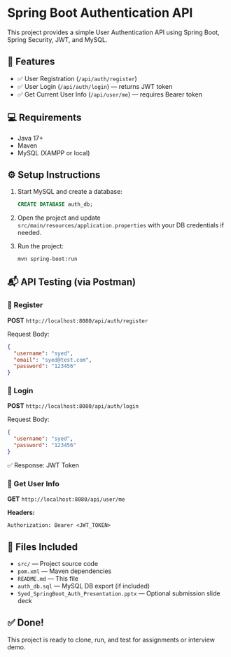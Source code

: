 
# Spring Boot Authentication API

This project provides a simple User Authentication API using Spring Boot, Spring Security, JWT, and MySQL.

## 🔧 Features
- ✅ User Registration (`/api/auth/register`)
- ✅ User Login (`/api/auth/login`) — returns JWT token
- ✅ Get Current User Info (`/api/user/me`) — requires Bearer token

## 💻 Requirements
- Java 17+
- Maven
- MySQL (XAMPP or local)

## ⚙️ Setup Instructions

1. Start MySQL and create a database:
   ```sql
   CREATE DATABASE auth_db;
   ```
2. Open the project and update `src/main/resources/application.properties` with your DB credentials if needed.

3. Run the project:
   ```bash
   mvn spring-boot:run
   ```

## 📬 API Testing (via Postman)

### 🔹 Register
**POST** `http://localhost:8080/api/auth/register`

Request Body:
```json
{
  "username": "syed",
  "email": "syed@test.com",
  "password": "123456"
}
```

### 🔹 Login
**POST** `http://localhost:8080/api/auth/login`

Request Body:
```json
{
  "username": "syed",
  "password": "123456"
}
```

✅ Response: JWT Token

### 🔹 Get User Info
**GET** `http://localhost:8080/api/user/me`

**Headers:**
```
Authorization: Bearer <JWT_TOKEN>
```

## 📁 Files Included

- `src/` — Project source code
- `pom.xml` — Maven dependencies
- `README.md` — This file
- `auth_db.sql` — MySQL DB export (if included)
- `Syed_SpringBoot_Auth_Presentation.pptx` — Optional submission slide deck

## ✅ Done!
This project is ready to clone, run, and test for assignments or interview demo.
